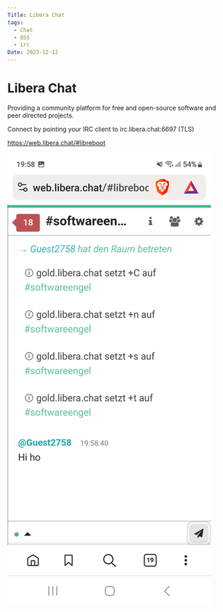 ```yaml
---
Title: Libera Chat
tags:
  - Chat
  - OSS
  - irc
Date: 2023-12-12
---
```


# Libera Chat

Providing a community platform for free and open-source software and peer directed projects.

Connect by pointing your IRC client to irc.libera.chat:6697 (TLS)

https://web.libera.chat/#libreboot

![](../_asset/Screenshot_20231212_195852_Brave.jpg)
